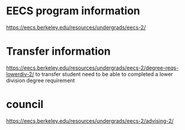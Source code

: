 
#  EECS  program information 
https://eecs.berkeley.edu/resources/undergrads/eecs-2/   

#  Transfer information 
https://eecs.berkeley.edu/resources/undergrads/eecs-2/degree-reqs-lowerdiv-2/ 
to transfer student need to be able to completed  a lower division degree requirement 
# council 
https://eecs.berkeley.edu/resources/undergrads/eecs-2/advising-2/
